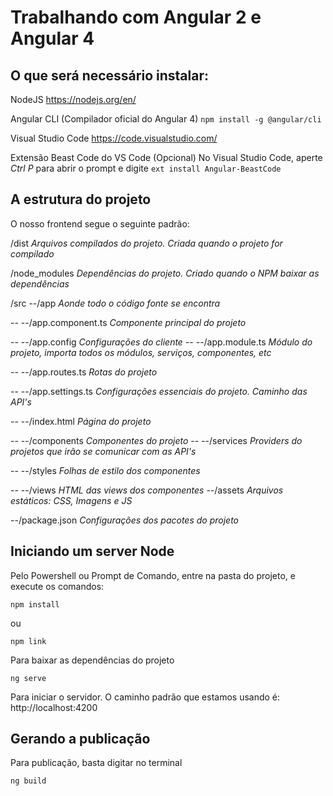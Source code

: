 # Trabalhando com Angular 2 e Angular 4

## O que será necessário instalar:

NodeJS
https://nodejs.org/en/

Angular CLI (Compilador oficial do Angular 4)
`npm install -g @angular/cli`

Visual Studio Code
https://code.visualstudio.com/

Extensão Beast Code do VS Code (Opcional)
No Visual Studio Code, aperte *Ctrl P* para abrir o prompt e digite
`ext install Angular-BeastCode`


## A estrutura do projeto

O nosso frontend segue o seguinte padrão:

/dist 						    _Arquivos compilados do projeto. Criada quando o projeto for compilado_

/node_modules 				_Dependências do projeto. Criado quando o NPM baixar as dependências_

/src
--/app 							_Aonde todo o código fonte se encontra_

-- --/app.component.ts 			_Componente principal do projeto_

-- --/app.config 				_Configurações do cliente_
-- --/app.module.ts 			_Módulo do projeto, importa todos os módulos, serviços, componentes, etc_

-- --/app.routes.ts 			_Rotas do projeto_

-- --/app.settings.ts 			_Configurações essenciais do projeto. Caminho das API's_

-- --/index.html				_Página do projeto_

-- --/components                _Componentes do projeto_
-- --/services                  _Providers do projetos que irão se comunicar com as API's_

-- --/styles    				_Folhas de estilo dos componentes_

-- --/views 					_HTML das views dos componentes_
--/assets 						_Arquivos estáticos: CSS, Imagens e JS_

--/package.json					_Configurações dos pacotes do projeto_


## Iniciando um server Node

Pelo Powershell ou Prompt de Comando, entre na pasta do projeto, e execute os comandos:

`npm install`

ou

`npm link`

Para baixar as dependências do projeto

`ng serve`

Para iniciar o servidor. O caminho padrão que estamos usando é: http://localhost:4200

## Gerando a publicação

Para publicação, basta digitar no terminal

`ng build`
